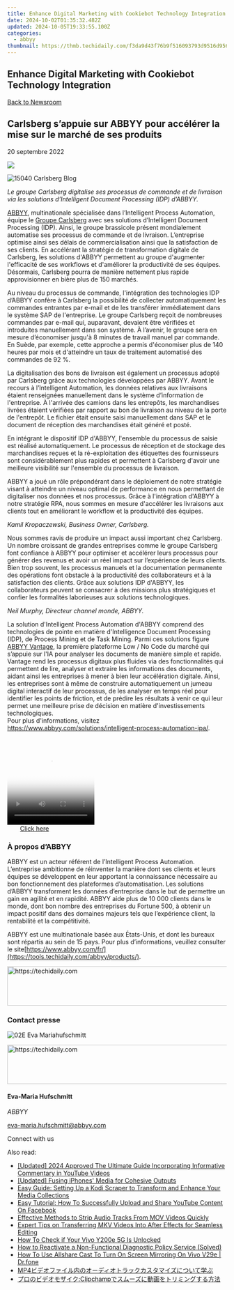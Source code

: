 ```yaml
---
title: Enhance Digital Marketing with Cookiebot Technology Integration
date: 2024-10-02T01:35:32.482Z
updated: 2024-10-05T19:33:55.100Z
categories:
  - abbyy
thumbnail: https://thmb.techidaily.com/f3da9d43f76b9f516093793d9516d9565ec88b7802cbf1d4cc94115fe3f93e52.png
---
```


## Enhance Digital Marketing with Cookiebot Technology Integration

[Back to Newsroom](https://tools.techidaily.com/abbyy/products/)

## Carlsberg s’appuie sur ABBYY pour accélérer la mise sur le marché de ses produits

20 septembre 2022

![](https://content.abbyy.com/-/media/project/abbyy/abbyy/branchtemplates/shutterstock_1272462163_1296-x-729.jpg?h=729&iar=0&w=1296)

![15040 Carlsberg Blog](https://static1.abbyy.com/abbyycommedia/35962/15040_carlsberg_blog.png) 

_Le groupe Carlsberg digitalise ses processus de commande et de livraison via les solutions d’Intelligent Document Processing (IDP) d’ABBYY._

[ABBYY](https://tools.techidaily.com/abbyy/products/), multinationale spécialisée dans l’Intelligent Process Automation, équipe le [Groupe Carlsberg](https://www.carlsberggroup.com/) avec ses solutions d’Intelligent Document Processing (IDP). Ainsi, le groupe brassicole présent mondialement automatise ses processus de commande et de livraison. L’entreprise optimise ainsi ses délais de commercialisation ainsi que la satisfaction de ses clients. En accélérant la stratégie de transformation digitale de Carlsberg, les solutions d'ABBYY permettent au groupe d'augmenter l'efficacité de ses workflows et d'améliorer la productivité de ses équipes. Désormais, Carlsberg pourra de manière nettement plus rapide approvisionner en bière plus de 150 marchés.

Au niveau du processus de commande, l'intégration des technologies IDP d’ABBYY confère à Carlsberg la possibilité de collecter automatiquement les commandes entrantes par e-mail et de les transférer immédiatement dans le système SAP de l'entreprise. Le groupe Carlsberg reçoit de nombreuses commandes par e-mail qui, auparavant, devaient être vérifiées et introduites manuellement dans son système. À l’avenir, le groupe sera en mesure d’économiser jusqu'à 8 minutes de travail manuel par commande. En Suède, par exemple, cette approche a permis d'économiser plus de 140 heures par mois et d'atteindre un taux de traitement automatisé des commandes de 92 %.

La digitalisation des bons de livraison est également un processus adopté par Carlsberg grâce aux technologies développées par ABBYY. Avant le recours à l’Intelligent Automation, les données relatives aux livraisons étaient renseignées manuellement dans le système d’information de l'entreprise. À l'arrivée des camions dans les entrepôts, les marchandises livrées étaient vérifiées par rapport au bon de livraison au niveau de la porte de l'entrepôt. Le fichier était ensuite saisi manuellement dans SAP et le document de réception des marchandises était généré et posté.

En intégrant le dispositif IDP d'ABBYY, l'ensemble du processus de saisie est réalisé automatiquement. Le processus de réception et de stockage des marchandises reçues et la ré-exploitation des étiquettes des fournisseurs sont considérablement plus rapides et permettent à Carlsberg d'avoir une meilleure visibilité sur l'ensemble du processus de livraison.

ABBYY a joué un rôle prépondérant dans le déploiement de notre stratégie visant à atteindre un niveau optimal de performance en nous permettant de digitaliser nos données et nos processus. Grâce à l'intégration d'ABBYY à notre stratégie RPA, nous sommes en mesure d'accélérer les livraisons aux clients tout en améliorant le workflow et la productivité des équipes.

_Kamil Kropaczewski, Business Owner, Carlsberg._

Nous sommes ravis de produire un impact aussi important chez Carlsberg. Un nombre croissant de grandes entreprises comme le groupe Carlsberg font confiance à ABBYY pour optimiser et accélérer leurs processus pour générer des revenus et avoir un réel impact sur l’expérience de leurs clients. Bien trop souvent, les processus manuels et la documentation permanente des opérations font obstacle à la productivité des collaborateurs et à la satisfaction des clients. Grâce aux solutions IDP d'ABBYY, les collaborateurs peuvent se consacrer à des missions plus stratégiques et confier les formalités laborieuses aux solutions technologiques.

_Neil Murphy, Directeur channel monde, ABBYY._

La solution d'Intelligent Process Automation d'ABBYY comprend des technologies de pointe en matière d'Intelligence Document Processing (IDP), de Process Mining et de Task Mining. Parmi ces solutions figure [ABBYY Vantage](https://tools.techidaily.com/abbyy/products/), la première plateforme Low / No Code du marché qui s’appuie sur l'IA pour analyser les documents de manière simple et rapide. Vantage rend les processus digitaux plus fluides via des fonctionnalités qui permettent de lire, analyser et extraire les informations des documents, aidant ainsi les entreprises à mener à bien leur accélération digitale. Ainsi, les entreprises sont à même de construire automatiquement un jumeau digital interactif de leur processus, de les analyser en temps réel pour identifier les points de friction, et de prédire les résultats à venir ce qui leur permet une meilleure prise de décision en matière d'investissements technologiques.   
Pour plus d'informations, visitez <https://www.abbyy.com/solutions/intelligent-process-automation-ipa/>.

<!-- affiliate ads begin -->
<span id="1374820">
					<video width="200" height="200" style="cursor:pointer"
           poster="//a.impactradius-go.com/display-clicktoplayimage/1374820.png"
           onclick="if(!this.playClicked){this.play();this.setAttribute('controls',true);this.playClicked=true;}">
	   <source src="//a.impactradius-go.com/display-ad/15852-1374820">
	   <img src="//a.impactradius-go.com/display-clicktoplayimage/1374820.png" style="border: none; height: 100%; width: 100%; object-fit: contain">
	</video>
	<div style="width:125px;text-align:center"><a href="javascript:window.open(decodeURIComponent('https%3A%2F%2Fthefitville.pxf.io%2Fc%2F5597632%2F1374820%2F15852'), '_blank');void(0);">Click here</a></div>
</span>
<img height="0" width="0" src="https://imp.pxf.io/i/5597632/1374820/15852" style="position:absolute;visibility:hidden;" border="0" />
<!-- affiliate ads end -->

### À propos d’ABBYY

ABBYY est un acteur référent de l’Intelligent Process Automation. L’entreprise ambitionne de réinventer la manière dont ses clients et leurs équipes se développent en leur apportant la connaissance nécessaire au bon fonctionnement des plateformes d’automatisation. Les solutions d’ABBYY transforment les données d’entreprise dans le but de permettre un gain en agilité et en rapidité. ABBYY aide plus de 10 000 clients dans le monde, dont bon nombre des entreprises du Fortune 500, à obtenir un impact positif dans des domaines majeurs tels que l’expérience client, la rentabilité et la compétitivité.

ABBYY est une multinationale basée aux États-Unis, et dont les bureaux sont répartis au sein de 15 pays. Pour plus d’informations, veuillez consulter le site[https://www.abbyy.com/fr/](https://tools.techidaily.com/abbyy/products/).

<!-- affiliate ads begin -->
<a href="https://appsumo.8odi.net/c/5597632/2043856/7443" target="_top" id="2043856">
  <img src="//a.impactradius-go.com/display-ad/7443-2043856" border="0" alt="https://techidaily.com" width="728" height="90"/>
</a>
<img height="0" width="0" src="https://appsumo.8odi.net/i/5597632/2043856/7443" style="position:absolute;visibility:hidden;" border="0" />
<!-- affiliate ads end -->

### Contact presse

![02E Eva Mariahufschmitt](https://static4.abbyy.com/abbyycommedia/23663/02e-eva-mariahufschmitt.png)

<!-- affiliate ads begin -->
<a href="https://aligracehair.sjv.io/c/5597632/2012434/19272" target="_top" id="2012434">
  <img src="//a.impactradius-go.com/display-ad/19272-2012434" border="0" alt="https://techidaily.com" width="728" height="90"/>
</a>
<img height="0" width="0" src="https://aligracehair.sjv.io/i/5597632/2012434/19272" style="position:absolute;visibility:hidden;" border="0" />
<!-- affiliate ads end -->

#### Eva-Maria Hufschmitt

_ABBYY_

[eva-maria.hufschmitt@abbyy.com](https://tools.techidaily.com/abbyy/products/) 

Connect with us

<ins class="adsbygoogle"
     style="display:block"
     data-ad-format="autorelaxed"
     data-ad-client="ca-pub-7571918770474297"
     data-ad-slot="1223367746"></ins>

<ins class="adsbygoogle"
     style="display:block"
     data-ad-client="ca-pub-7571918770474297"
     data-ad-slot="8358498916"
     data-ad-format="auto"
     data-full-width-responsive="true"></ins>

<span class="atpl-alsoreadstyle">Also read:</span>
<div><ul>
<li><a href="https://youtube-blog.techidaily.com/ed-2024-approved-the-ultimate-guide-incorporating-informative-commentary-in-youtube-videos/"><u>[Updated] 2024 Approved The Ultimate Guide Incorporating Informative Commentary in YouTube Videos</u></a></li>
<li><a href="https://some-techniques.techidaily.com/updated-fusing-iphones-media-for-cohesive-outputs/"><u>[Updated] Fusing iPhones' Media for Cohesive Outputs</u></a></li>
<li><a href="https://solve-helper.techidaily.com/easy-guide-setting-up-a-kodi-scraper-to-transform-and-enhance-your-media-collections/"><u>Easy Guide: Setting Up a Kodi Scraper to Transform and Enhance Your Media Collections</u></a></li>
<li><a href="https://solve-helper.techidaily.com/easy-tutorial-how-to-successfully-upload-and-share-youtube-content-on-facebook/"><u>Easy Tutorial: How To Successfully Upload and Share YouTube Content On Facebook</u></a></li>
<li><a href="https://solve-helper.techidaily.com/effective-methods-to-strip-audio-tracks-from-mov-videos-quickly/"><u>Effective Methods to Strip Audio Tracks From MOV Videos Quickly</u></a></li>
<li><a href="https://solve-helper.techidaily.com/expert-tips-on-transferring-mkv-videos-into-after-effects-for-seamless-editing/"><u>Expert Tips on Transferring MKV Videos Into After Effects for Seamless Editing</u></a></li>
<li><a href="https://sim-unlock.techidaily.com/how-to-check-if-your-vivo-y200e-5g-is-unlocked-by-drfone-android/"><u>How To Check if Your Vivo Y200e 5G Is Unlocked</u></a></li>
<li><a href="https://win-howtos.techidaily.com/how-to-reactivate-a-non-functional-diagnostic-policy-service-solved/"><u>How to Reactivate a Non-Functional Diagnostic Policy Service (Solved)</u></a></li>
<li><a href="https://screen-mirror.techidaily.com/how-to-use-allshare-cast-to-turn-on-screen-mirroring-on-vivo-v29e-drfone-by-drfone-android/"><u>How To Use Allshare Cast To Turn On Screen Mirroring On Vivo V29e | Dr.fone</u></a></li>
<li><a href="https://some-approaches.techidaily.com/1726028034394-mp4/"><u>MP4ビデオファイル内のオーディオトラックカスタマイズについて学ぶ</u></a></li>
<li><a href="https://solve-helper.techidaily.com/1726029414196-clipchamp/"><u>プロのビデオモザイク:Clipchampでスムーズに動画をトリミングする方法</u></a></li>
</ul></div>

